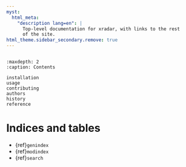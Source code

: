 ```yaml
---
myst:
  html_meta:
    "description lang=en": |
      Top-level documentation for xradar, with links to the rest
      of the site.
html_theme.sidebar_secondary.remove: true
---
```


```{include} ../README.md
```

```{toctree}
:maxdepth: 2
:caption: Contents

installation
usage
contributing
authors
history
reference
```

Indices and tables
==================
- {ref}`genindex`
- {ref}`modindex`
- {ref}`search`
